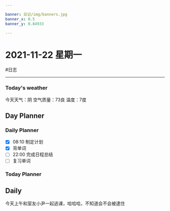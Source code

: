 ```yaml
---

banner: 日记/img/banners.jpg
banner_x: 0.5
banner_y: 0.84933

---
```

# 2021-11-22 星期一
#日志 

---

### Today's weather
今天天气：阴
空气质量：73良
温度：7度
## Day Planner

### Daily Planner
- [x] 08:10 制定计划
- [x] 背单词
- [ ] 22:00 完成日程总结
- [ ] 复习单词

### Today Planner

## Daily
今天上午和室友小尹一起逃课，哈哈哈，不知道会不会被逮住
